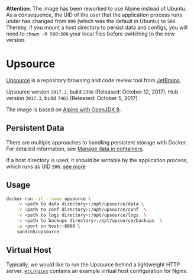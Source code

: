 **Attention**:
The image has been reworked to use Alpine instead of Ubuntu. As a consequence, the UID of the user that the application process runs under has changed from `999` (which was the default in Ubuntu) to `500`. Thereby, if you mount a host directory to persist data and configs, you will need to `chown -R 500:500` your local files before switching to the new version.

# Upsource
[Upsource](https://jetbrains.com/upsource/) is a repository browsing and code review tool from [JetBrains](https://jetbrains.com/).

Upsource version `2017.2`, build `2398` (Released: October 12, 2017).
Hub version `2017.3`, build `7461` (Released: October 5, 2017)

The image is based on [Alpine with OpenJDK 8](https://hub.docker.com/r/azul/zulu-openjdk-alpine/).

## Persistent Data

There are multiple approaches to handling persistent storage with Docker. For detailed information, see [Manage data in containers](https://docs.docker.com/engine/tutorials/dockervolumes/).

If a host directory is used, it should be writable by the application process, which runs as UID `500`.
[see more](https://www.jetbrains.com/help/upsource/docker-installation.html)
## Usage

```bash
docker run -it --name upsource \
    -v <path to data directory>:/opt/upsource/data \
    -v <path to conf directory>:/opt/upsource/conf  \
    -v <path to logs directory>:/opt/upsource/logs  \
    -v <path to backups directory>:/opt/upsource/backups  \
    -p <port on host>:8080 \
    sandinh/upsource
```

## Virtual Host
Typically, we would like to run the Upsource behind a lightweight HTTP server. [`etc/nginx`]() contains an example virtual host configuration for Nginx.
